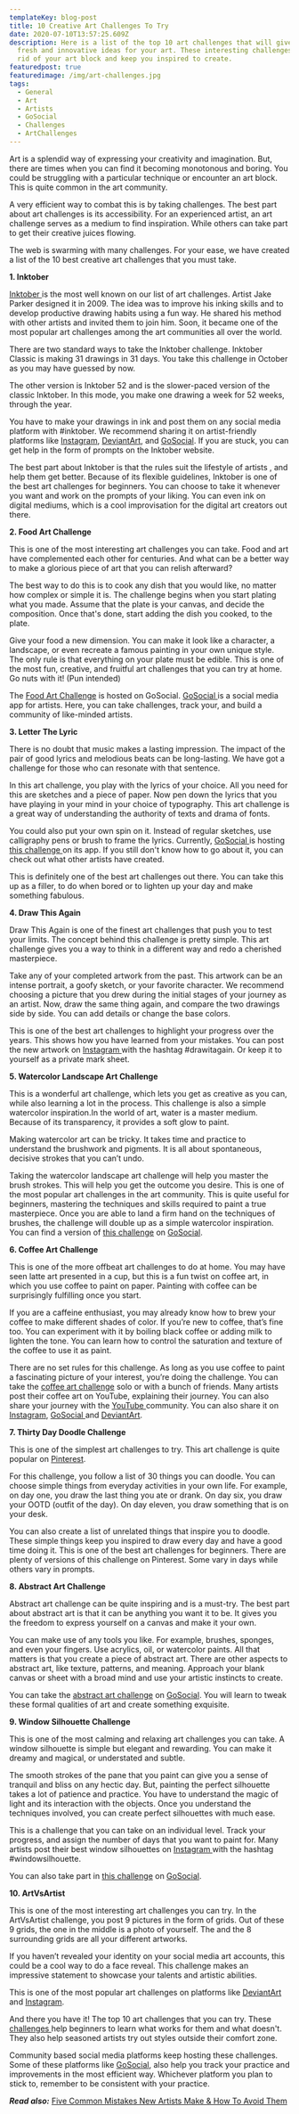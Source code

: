 ```yaml
---
templateKey: blog-post
title: 10 Creative Art Challenges To Try
date: 2020-07-10T13:57:25.609Z
description: Here is a list of the top 10 art challenges that will give you
  fresh and innovative ideas for your art. These interesting challenges will get
  rid of your art block and keep you inspired to create.
featuredpost: true
featuredimage: /img/art-challenges.jpg
tags:
  - General
  - Art
  - Artists
  - GoSocial
  - Challenges
  - ArtChallenges
---
```

Art is a splendid way of expressing your creativity and imagination. But, there are times when you can find it becoming monotonous and boring. You could be struggling with a particular technique or encounter an art block. This is quite common in the art community.

A very efficient way to combat this is by taking challenges. The best part about art challenges is its accessibility. For an experienced artist, an art challenge serves as a medium to find inspiration. While others can take part to get their creative juices flowing.

The web is swarming with many challenges. For your ease, we have created a list of the 10 best creative art challenges that you must take.

**1. Inktober**

[Inktober ](https://inktober.com/)is the most well known on our list of art challenges. Artist Jake Parker designed it in 2009. The idea was to improve his inking skills and to develop productive drawing habits using a fun way. He shared his method with other artists and invited them to join him. Soon, it became one of the most popular art challenges among the art communities all over the world.

There are two standard ways to take the Inktober challenge. Inktober Classic is making 31 drawings in 31 days. You take this challenge in October as you may have guessed by now.

The other version is Inktober 52 and is the slower-paced version of the classic Inktober. In this mode, you make one drawing a week for 52 weeks, through the year.

You have to make your drawings in ink and post them on any social media platform with #inktober. We recommend sharing it on artist-friendly platforms like [Instagram](https://www.instagram.com/), [DeviantArt](https://www.deviantart.com/), and [GoSocial](https://www.getgosocial.app/). If you are stuck, you can get help in the form of prompts on the Inktober website.

The best part about Inktober is that the rules suit the lifestyle of artists , and help them get better. Because of its flexible guidelines, Inktober is one of the best art challenges for beginners. You can choose to take it whenever you want and work on the prompts of your liking. You can even ink on digital mediums, which is a cool improvisation for the digital art creators out there.

**2. Food Art Challenge**

This is one of the most interesting art challenges you can take. Food and art have complemented each other for centuries. And what can be a better way to make a glorious piece of art that you can relish afterward?

The best way to do this is to cook any dish that you would like, no matter how complex or simple it is. The challenge begins when you start plating what you made. Assume that the plate is your canvas, and decide the composition. Once that's done, start adding the dish you cooked, to the plate.

Give your food a new dimension. You can make it look like a character, a landscape, or even recreate a famous painting in your own unique style. The only rule is that everything on your plate must be edible. This is one of the most fun, creative, and fruitful art challenges that you can try at home. Go nuts with it! (Pun intended)

The [Food Art Challenge](https://getgosocial.app/blog/2020-05-16-Food-Art-Challenge/) is hosted on GoSocial. [GoSocial ](https://www.getgosocial.app/)is a social media app for artists. Here, you can take challenges, track your, and build a community of like-minded artists.

**3. Letter The Lyric**

There is no doubt that music makes a lasting impression. The impact of the pair of good lyrics and melodious beats can be long-lasting. We have got a challenge for those who can resonate with that sentence.

In this art challenge, you play with the lyrics of your choice. All you need for this are sketches and a piece of paper. Now pen down the lyrics that you have playing in your mind in your choice of typography. This art challenge is a great way of understanding the authority of texts and drama of fonts.

You could also put your own spin on it. Instead of regular sketches, use calligraphy pens or brush to frame the lyrics. Currently, [GoSocial ](https://www.getgosocial.app/)is hosting [this challenge ](https://getgosocial.app/blog/2020-05-16-Letter-the-Lyric-Art-Challenge/)on its app. If you still don't know how to go about it, you can check out what other artists have created.

This is definitely one of the best art challenges out there. You can take this up as a filler, to do when bored or to lighten up your day and make something fabulous.

**4. Draw This Again**

Draw This Again is one of the finest art challenges that push you to test your limits. The concept behind this challenge is pretty simple. This art challenge gives you a way to think in a different way and redo a cherished masterpiece.

Take any of your completed artwork from the past. This artwork can be an intense portrait, a goofy sketch, or your favorite character. We recommend choosing a picture that you drew during the initial stages of your journey as an artist. Now, draw the same thing again, and compare the two drawings side by side. You can add details or change the base colors.

This is one of the best art challenges to highlight your progress over the years. This shows how you have learned from your mistakes. You can post the new artwork on [Instagram ](https://www.instagram.com/)with the hashtag #drawitagain. Or keep it to yourself as a private mark sheet.

**5. Watercolor Landscape Art Challenge**

This is a wonderful art challenge, which lets you get as creative as you can, while also learning a lot in the process. This challenge is also a simple watercolor inspiration.In the world of art, water is a master medium. Because of its transparency, it provides a soft glow to paint.

Making watercolor art can be tricky. It takes time and practice to understand the brushwork and pigments. It is all about spontaneous, decisive strokes that you can’t undo.

Taking the watercolor landscape art challenge will help you master the brush strokes. This will help you get the outcome you desire. This is one of the most popular art challenges in the art community. This is quite useful for beginners, mastering the techniques and skills required to paint a true masterpiece. Once you are able to land a firm hand on the techniques of brushes, the challenge will double up as a simple watercolor inspiration. You can find a version of [this challenge](https://getgosocial.app/blog/2020-05-16-Watercolor-landscape-Art-Challenge/) on [GoSocial](https://www.getgosocial.app/).

**6. Coffee Art Challenge**

This is one of the more offbeat art challenges to do at home. You may have seen latte art presented in a cup, but this is a fun twist on coffee art, in which you use coffee to paint on paper. Painting with coffee can be surprisingly fulfilling once you start.

If you are a caffeine enthusiast, you may already know how to brew your coffee to make different shades of color. If you’re new to coffee, that’s fine too. You can experiment with it by boiling black coffee or adding milk to lighten the tone. You can learn how to control the saturation and texture of the coffee to use it as paint.

There are no set rules for this challenge. As long as you use coffee to paint a fascinating picture of your interest, you’re doing the challenge. You can take the [coffee art challenge](https://getgosocial.app/blog/2020-06-24-Painting-with-Coffee-Art-Challenge/) solo or with a bunch of friends. Many artists post their coffee art on YouTube, explaining their journey. You can also share your journey with the [YouTube ](https://www.youtube.com/)community. You can also share it on [Instagram](https://www.instagram.com/), [GoSocial ](https://www.getgosocial.app/)and [DeviantArt](https://www.deviantart.com/).

**7. Thirty Day Doodle Challenge**

This is one of the simplest art challenges to try. This art challenge is quite popular on [Pinterest](https://www.pinterest.com/).

For this challenge, you follow a list of 30 things you can doodle. You can choose simple things from everyday activities in your own life. For example, on day one, you draw the last thing you ate or drank.  On day six, you draw your OOTD (outfit of the day). On day eleven, you draw something that is on your desk.

You can also create a list of unrelated things that inspire you to doodle. These simple things keep you inspired to draw every day and have a good time doing it. This is one of the best art challenges for beginners. There are plenty of versions of this challenge on Pinterest. Some vary in days while others vary in prompts.

**8. Abstract Art Challenge**

Abstract art challenge can be quite inspiring and is a must-try. The best part about abstract art is that it can be anything you want it to be. It gives you the freedom to express yourself on a canvas and make it your own.

You can make use of any tools you like. For example, brushes, sponges, and even your fingers. Use acrylics, oil, or watercolor paints. All that matters is that you create a piece of abstract art. There are other aspects to abstract art, like texture, patterns, and meaning. Approach your blank canvas or sheet with a broad mind and use your artistic instincts to create.

You can take the [abstract art challenge](https://getgosocial.app/blog/2020-06-19-Abstract-Art-Challenge/) on [GoSocial](https://www.getgosocial.app/). You will learn to tweak these formal qualities of art and create something exquisite.

**9. Window Silhouette Challenge**

This is one of the most calming and relaxing art challenges you can take. A window silhouette is simple but elegant and rewarding. You can make it dreamy and magical, or understated and subtle.

The smooth strokes of the pane that you paint can give you a sense of tranquil and bliss on any hectic day. But, painting the perfect silhouette takes a lot of patience and practice. You have to understand the magic of light and its interaction with the objects. Once you understand the techniques involved, you can create perfect silhouettes with much ease.

This is a challenge that you can take on an individual level. Track your progress, and assign the number of days that you want to paint for. Many artists post their best window silhouettes on [Instagram ](https://www.instagram.com/)with the hashtag #windowsilhouette.

You can also take part in [this challenge](https://getgosocial.app/blog/2020-04-18-Window-Silhouette-Photography-Challenge//) on [GoSocial](https://www.getgosocial.app/).

**10. ArtVsArtist**

This is one of the most interesting art challenges you can try. In the ArtVsArtist challenge, you post 9 pictures in the form of grids. Out of these 9 grids, the one in the middle is a photo of yourself. The and the 8 surrounding grids are all your different artworks.

If you haven’t revealed your identity on your social media art accounts, this could be a cool way to do a face reveal. This challenge makes an impressive statement to showcase your talents and artistic abilities.

This is one of the most popular art challenges on platforms like [DeviantArt ](https://www.deviantart.com/)and [Instagram](https://www.instagram.com/).

And there you have it! The top 10 art challenges that you can try. These [challenges ](https://getgosocial.app/tags/challenge/)help beginners to learn what works for them and what doesn't. They also help seasoned artists try out styles outside their comfort zone.

Community based social media platforms keep hosting these challenges. Some of these platforms like [GoSocial](https://www.getgosocial.app/), also help you track your practice and improvements in the most efficient way. Whichever platform you plan to stick to, remember to be consistent with your practice.

***Read also:*** [Five Common Mistakes New Artists Make & How To Avoid Them](https://www.getgosocial.app/blog/2020-07-10-5-common-mistakes-new-artists-make-how-to-avoid-them/)